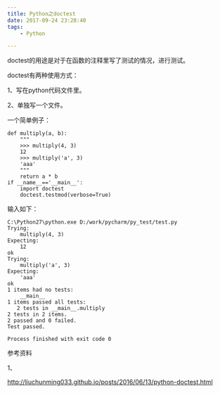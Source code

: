 ```yaml
---
title: Python之doctest
date: 2017-09-24 23:28:40
tags:
	- Python

---
```




doctest的用途是对于在函数的注释里写了测试的情况，进行测试。

doctest有两种使用方式：

1、写在python代码文件里。

2、单独写一个文件。



一个简单例子：

```
def multiply(a, b):
    """
    >>> multiply(4, 3)
    12
    >>> multiply('a', 3)
    'aaa'
    """
    return a * b
if __name__=='__main__':
    import doctest
    doctest.testmod(verbose=True)
```

输入如下：

```
C:\Python27\python.exe D:/work/pycharm/py_test/test.py
Trying:
    multiply(4, 3)
Expecting:
    12
ok
Trying:
    multiply('a', 3)
Expecting:
    'aaa'
ok
1 items had no tests:
    __main__
1 items passed all tests:
   2 tests in __main__.multiply
2 tests in 2 items.
2 passed and 0 failed.
Test passed.

Process finished with exit code 0
```



参考资料

1、

http://liuchunming033.github.io/posts/2016/06/13/python-doctest.html